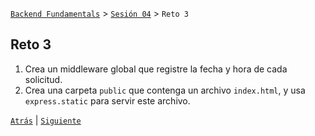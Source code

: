 [`Backend Fundamentals`](../../README.md) > [`Sesión 04`](../README.md) > `Reto 3`
	
## Reto 3

1. Crea un middleware global que registre la fecha y hora de cada solicitud.
2. Crea una carpeta `public` que contenga un archivo `index.html`, y usa `express.static` para servir este archivo.

[`Atrás`](../Ejemplo-03) | [`Siguiente`](../README.md)
